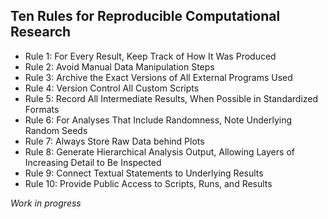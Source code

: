 ## Ten Rules for Reproducible Computational Research

 - Rule 1: For Every Result, Keep Track of How It Was Produced
 - Rule 2: Avoid Manual Data Manipulation Steps
 - Rule 3: Archive the Exact Versions of All External Programs Used
 - Rule 4: Version Control All Custom Scripts
 - Rule 5: Record All Intermediate Results, When Possible in Standardized Formats
 - Rule 6: For Analyses That Include Randomness, Note Underlying Random Seeds
 - Rule 7: Always Store Raw Data behind Plots
 - Rule 8: Generate Hierarchical Analysis Output, Allowing Layers of Increasing Detail to Be Inspected
 - Rule 9: Connect Textual Statements to Underlying Results
 - Rule 10: Provide Public Access to Scripts, Runs, and Results

*Work in progress*